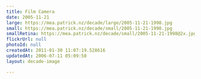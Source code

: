 ```yaml
---
title: Film Camera
date: 2005-11-21
large: https://mea.patrick.nz/decade/large/2005-11-21-1998.jpg
small: https://mea.patrick.nz/decade/small/2005-11-21-1998.jpg
smallRetina: https://mea.patrick.nz/decade/small/2005-11-21-1998@2x.jpg
flickrUrl: null
photoId: null
createdAt: 2011-01-30 11:07:19.528616
updatedAt: 2006-07-11 05:09:50
layout: decade-image

---
```


